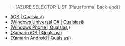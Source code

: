 ﻿> [AZURE.SELECTOR-LIST (Piattaforma| Back-end)]
- [(iOS | Qualsiasi)](../articles/mobile-services-ios-get-started-offline-data.md)
- [(Windows Universal C# | Qualsiasi)](../articles/mobile-services-windows-store-dotnet-get-started-offline-data.md)
- [(Windows Phone | Qualsiasi)](../articles/mobile-services-windows-phone-get-started-offline-data.md)
- [(Xamarin iOS | Qualsiasi)](../articles/mobile-services-xamarin-ios-get-started-offline-data.md)
- [(Xamarin Android | Qualsiasi)](../articles/mobile-services-xamarin-android-get-started-offline-data.md)

<!--HONumber=49-->